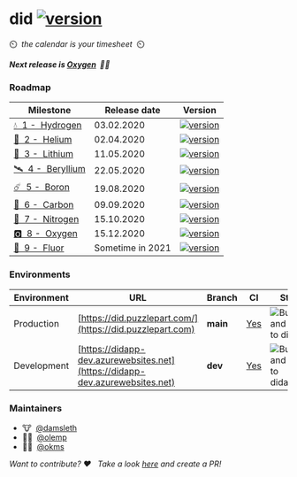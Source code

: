 # did [![version](https://img.shields.io/badge/version-0.8.2-green.svg)](https://semver.org)

⏲️&nbsp;&nbsp;_the calendar is your timesheet_ &nbsp;⏲️

_**Next release is [Oxygen](https://github.com/Puzzlepart/did365/milestone/8)&nbsp;&nbsp;🤸‍♂️**_ 

### Roadmap

| Milestone                                                    | Release date | Version                                                      |
| ------------------------------------------------------------ | ------------ | ------------------------------------------------------------ |
| [💧 &nbsp;1 - &nbsp;Hydrogen](https://github.com/Puzzlepart/did365/milestone/1)  | 03.02.2020   |  [![version](https://img.shields.io/badge/version-0.2.0-green.svg)](https://semver.org)          
| [🎈 &nbsp;2 - &nbsp;Helium](https://github.com/Puzzlepart/did365/milestone/2)  | 02.04.2020   |  [![version](https://img.shields.io/badge/version-0.3.0-green.svg)](https://semver.org)          
| [🔋 &nbsp;3 - &nbsp;Lithium](https://github.com/Puzzlepart/did365/milestone/5)  | 11.05.2020   |  [![version](https://img.shields.io/badge/version-0.4.0-green.svg)](https://semver.org)                                                       |
| [🛰 &nbsp;4 - &nbsp;Beryllium](https://github.com/Puzzlepart/did365/milestone/3) | 22.05.2020   |  [![version](https://img.shields.io/badge/version-0.5.0-green.svg)](https://semver.org)                                                       |
| [☄️ &nbsp;5 - &nbsp;Boron](https://github.com/Puzzlepart/did365/milestone/4)    | 19.08.2020   |  [![version](https://img.shields.io/badge/version-0.6.0-green.svg)](https://semver.org)                                                      |
| [🌱 &nbsp;6 - &nbsp;Carbon](https://github.com/Puzzlepart/did365/milestone/6)   | 09.09.2020   |  [![version](https://img.shields.io/badge/version-0.7.0-green.svg)](https://semver.org)                                                       |
| [💨 &nbsp;7 - &nbsp;Nitrogen](https://github.com/Puzzlepart/did365/milestone/7) | 15.10.2020   |  [![version](https://img.shields.io/badge/version-0.8.0-green.svg)](https://semver.org)                                                        |
| [🅾️ &nbsp;8 - &nbsp;Oxygen](https://github.com/Puzzlepart/did365/milestone/8)   | 15.12.2020   |    [![version](https://img.shields.io/badge/version-0.9.0-yellow.svg)](https://semver.org)                                                            |
| [🦷 &nbsp;9 - &nbsp;Fluor](https://github.com/Puzzlepart/did365/milestone/9)    | Sometime in 2021   | [![version](https://img.shields.io/badge/version-1.0.0-red.svg)](https://semver.org) |

### Environments

| Environment | URL                                                          | Branch | CI                                                           | Status                                                  |
| ----------- | ------------------------------------------------------------ | ------ | ------------------------------------------------------------ | ------------------------------------------------------------ |
| Production  | [https://did.puzzlepart.com/](https://did.puzzlepart.com)    | **main** | [Yes](https://portal.azure.com/#@puzzlepart.com/resource/subscriptions/b5e5e285-a57a-4593-a2ef-221dc037ac9f/resourceGroups/pzl-did/providers/Microsoft.Web/sites/didapp/vstscd) | ![Build and deploy to didapp](https://github.com/Puzzlepart/did/workflows/Build%20and%20deploy%20to%20didapp/badge.svg?branch=main) |
| Development | [https://didapp-dev.azurewebsites.net](https://didapp-dev.azurewebsites.net) | **dev** | [Yes](https://portal.azure.com/#@puzzlepart.com/resource/subscriptions/b5e5e285-a57a-4593-a2ef-221dc037ac9f/resourceGroups/pzl-did/providers/Microsoft.Web/sites/didapp/slots/dev/vstscd) | ![Build and deploy to didapp/dev](https://github.com/Puzzlepart/did/workflows/Build%20and%20deploy%20to%20didapp/dev/badge.svg?branch=dev) |

### Maintainers

- 🐮&nbsp;&nbsp;[@damsleth](https://github.com/damsleth)
- 🤸‍♂️&nbsp;&nbsp;[@olemp](https://github.com/olemp)
- 👨‍🎤&nbsp;&nbsp;[@okms](https://github.com/okms) 

_Want to contribute? ❤️ &nbsp;&nbsp;Take a look [here](./CONTRIBUTING.md) and create a PR!_
